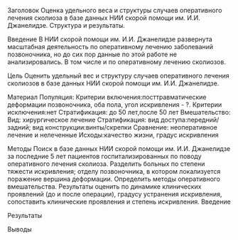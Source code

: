 Заголовок
Оценка удельного веса и структуры случаев оперативного лечения сколиоза в базе данных НИИ скорой помощи им. И.И. Джанелидзе. Структура и результаты.

Введение
В НИИ скорой помощи им. И.И. Джанелидзе развернута масштабная деятельность по оперативному лечению заболеваний позвоночника, но до сих пор данные по этой работе не анализировались. В том числе и по оперативному лечению сколиозов.

Цель
Оценить удельный вес и структуру случаев оперативного лечения сколиозов в базе данных НИИ скорой помощи им. И.И. Джанелидзе.

Материал
Популяция: 
Критерии включения:посттравматические деформации позвоночника, оба пола, угол искривления - ?. 
Критерии исключения:нет 
Стратификация: до 50 лет,после 50 лет 
Вмешательство: 
Вид: хирургическое лечение 
Стратификация: вид доступа:передний/задний; вид конструкции:винты/скрепки
Сравнение: неоперативное лечение и нелеченные 
Исходы:качество жизни, градус искривления

Методы
Поиск в базе данных НИИ скорой помощи им. И.И. Джанелидзе за последние 5 лет пациентов госпитализированных по поводу оперативного лечения сколиоза. Разделить больных по степени тяжести искривления; отделу позвоночника, в котором локализуется поражение вершина деформации. Определить методы оперативного вмешательства. Результаты оценить по динамике клинических проявлений (до и после операции), градусу устранения искривления, сопоставить клинические проявления и степень искривления.
Введение

Результаты

Выводы
